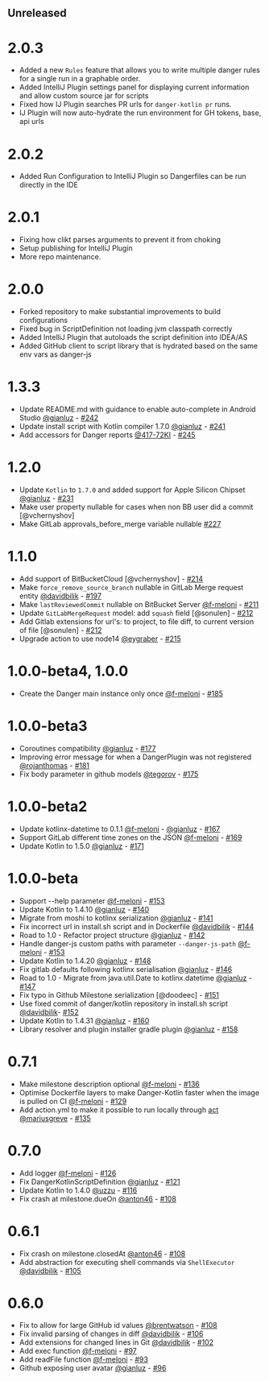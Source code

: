 <!--

// Please add your own contribution below inside the Master section, no need to
// set a version number, that happens during a deploy. Thanks!
//
// These docs are aimed at users rather than danger developers, so please limit technical
// terminology in here.

// Note: if this is your first PR, you'll need to add your URL to the footnotes
//       see the bottom of this file

-->
## Unreleased

# 2.0.3
- Added a new `Rules` feature that allows you to write multiple danger rules for a single run in a graphable order.
- Added IntelliJ Plugin settings panel for displaying current information and allow custom source jar for scripts
- Fixed how IJ Plugin searches PR urls for `danger-kotlin pr` runs.
- IJ Plugin will now auto-hydrate the run environment for GH tokens, base, api urls

# 2.0.2
- Added Run Configuration to IntelliJ Plugin so Dangerfiles can be run directly in the IDE

# 2.0.1
- Fixing how clikt parses arguments to prevent it from choking
- Setup publishing for IntelliJ Plugin
- More repo maintenance.

# 2.0.0
- Forked repository to make substantial improvements to build configurations
- Fixed bug in ScriptDefinition not loading jvm classpath correctly
- Added IntelliJ Plugin that autoloads the script definition into IDEA/AS
- Added GitHub client to script library that is hydrated based on the same env vars as danger-js

# 1.3.3
- Update README.md with guidance to enable auto-complete in Android Studio [@gianluz] - [#242](https://github.com/danger/kotlin/pull/242)
- Update install script with Kotlin compiler 1.7.0 [@gianluz] - [#241](https://github.com/danger/kotlin/pull/241)
- Add accessors for Danger reports [@417-72KI] - [#245](https://github.com/danger/kotlin/pull/245)

# 1.2.0
- Update `Kotlin` to `1.7.0` and added support for Apple Silicon Chipset [@gianluz] - [#231](https://github.com/danger/kotlin/pull/231)
- Make user property nullable for cases when non BB user did a commit [@vchernyshov]
- Make GitLab approvals_before_merge variable nullable [#227](https://github.com/danger/kotlin/pull/227)

# 1.1.0

- Add support of BitBucketCloud [@vchernyshov] - [#214](https://github.com/danger/kotlin/pull/214)
- Make `force_remove_source_branch` nullable in GitLab Merge request entity [@davidbilik] - [#197](https://github.com/danger/kotlin/pull/197)
- Make `lastReviewedCommit` nullable on BitBucket Server [@f-meloni] - [#211](https://github.com/danger/kotlin/pull/211)
- Update `GitLabMergeRequest` model: add `squash` field [@sonulen] - [#212](https://github.com/danger/kotlin/pull/212)
- Add Gitlab extensions for url's: to project, to file diff, to current version of file [@sonulen] - [#212](https://github.com/danger/kotlin/pull/212)
- Upgrade action to use node14 [@eygraber] - [#215](https://github.com/danger/kotlin/pull/215)

# 1.0.0-beta4, 1.0.0

- Create the Danger main instance only once [@f-meloni] - [#185](https://github.com/danger/kotlin/pull/185)

# 1.0.0-beta3

- Coroutines compatibility [@gianluz] - [#177](https://github.com/danger/kotlin/pull/177)
- Improving error message for when a DangerPlugin was not registered [@rojanthomas] - [#181](https://github.com/danger/kotlin/pull/181)
- Fix body parameter in github models  [@tegorov] - [#175](https://github.com/danger/kotlin/pull/175)

# 1.0.0-beta2

- Update kotlinx-datetime to 0.1.1 [@f-meloni] - [@gianluz] - [#167](https://github.com/danger/kotlin/pull/167)
- Support GitLab different time zones on the JSON [@f-meloni] - [#169](https://github.com/danger/kotlin/pull/169)
- Update Kotlin to 1.5.0 [@gianluz] - [#171](https://github.com/danger/kotlin/pull/171)

# 1.0.0-beta

- Support --help parameter [@f-meloni] - [#153](https://github.com/danger/kotlin/pull/155)
- Update Kotlin to 1.4.10 [@gianluz] - [#140](https://github.com/danger/kotlin/pull/140)
- Migrate from moshi to kotlinx serialization [@gianluz] - [#141](https://github.com/danger/kotlin/pull/141)
- Fix incorrect url in install.sh script and in Dockerfile [@davidbilik] - [#144](https://github.com/danger/kotlin/pull/144)
- Road to 1.0 - Refactor project structure [@gianluz] - [#142](https://github.com/danger/kotlin/pull/142)
- Handle danger-js custom paths with parameter `--danger-js-path` [@f-meloni] - [#153](https://github.com/danger/kotlin/pull/153)
- Update Kotlin to 1.4.20 [@gianluz] - [#148](https://github.com/danger/kotlin/pull/148)
- Fix gitlab defaults following kotlinx serialisation [@gianluz] - [#146](https://github.com/danger/kotlin/pull/146)
- Road to 1.0 - Migrate from java.util.Date to kotlinx.datetime [@gianluz] - [#147](https://github.com/danger/kotlin/pull/147)
- Fix typo in Github Milestone serialization [@doodeec] - [#151](https://github.com/danger/kotlin/pull/151)
- Use fixed commit of danger/kotlin repository in install.sh script [@davidbilik]- [#152](https://github.com/danger/kotlin/pull/152)
- Update Kotlin to 1.4.31 [@gianluz] - [#160](https://github.com/danger/kotlin/pull/160)
- Library resolver and plugin installer gradle plugin [@gianluz] - [#158](https://github.com/danger/kotlin/pull/158)

# 0.7.1

- Make milestone description optional [@f-meloni] - [#136](https://github.com/danger/kotlin/pull/136)
- Optimise Dockerfile layers to make Danger-Kotlin faster when the image is pulled on CI [@f-meloni] - [#129](https://github.com/danger/kotlin/pull/129)
- Add action.yml to make it possible to run locally through [act](https://github.com/nektos/act) [@mariusgreve] - [#135](https://github.com/danger/kotlin/pull/135)

# 0.7.0

- Add logger [@f-meloni] - [#126](https://github.com/danger/kotlin/pull/126)
- Fix DangerKotlinScriptDefinition [@gianluz] - [#121](https://github.com/danger/kotlin/pull/121)
- Update Kotlin to 1.4.0 [@uzzu][] - [#116](https://github.com/danger/kotlin/pull/116)
- Fix crash at milestone.dueOn [@anton46][] - [#108](https://github.com/danger/kotlin/pull/119)

# 0.6.1

- Fix crash on milestone.closedAt [@anton46][] - [#108](https://github.com/danger/kotlin/pull/112)
- Add abstraction for executing shell commands via `ShellExecutor` [@davidbilik][] - [#105](https://github.com/danger/kotlin/pull/105)

# 0.6.0

- Fix to allow for large GitHub id values [@brentwatson][] - [#108](https://github.com/danger/kotlin/pull/108)
- Fix invalid parsing of changes in diff [@davidbilik][] - [#106](https://github.com/danger/kotlin/pull/106)
- Add extensions for changed lines in Git [@davidbilik][] - [#102](https://github.com/danger/kotlin/pull/102)
- Add exec function [@f-meloni][] - [#97](https://github.com/danger/kotlin/pull/97)
- Add readFile function [@f-meloni][] - [#93](https://github.com/danger/kotlin/pull/93)
- Github exposing user avatar [@gianluz] - [#96](https://github.com/danger/kotlin/pull/96)

[@f-meloni]: https://github.com/f-meloni
[@gianluz]: https://github.com/gianluz
[@davidbilik]: https://github.com/davidbilik
[@brentwatson]: https://github.com/brentwatson
[@anton46]: https://github.com/anton46
[@uzzu]: https://github.com/uzzu
[@mariusgreve]: https://github.com/mariusgreve
[@tegorov]: https://github.com/tegorov
[@rojanthomas]: https://github.com/rojanthomas
[@eygraber]: https://github.com/eygraber
[@417-72KI]: https://github.com/417-72KI
